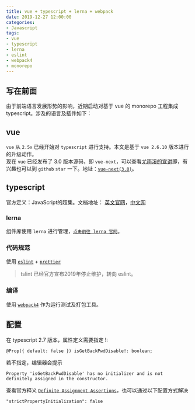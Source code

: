 ```yaml
---
title: vue + typescript + lerna + webpack
date: 2019-12-27 12:00:00
categories: 
- Javascript
tags:
- vue
- typescript
- lerna
- eslint
- webpack4
- monorepo
---
```


## 写在前面

由于前端语言发展形势的影响，近期启动对基于 vue 的 monorepo 工程集成 typescript。涉及的语言及插件如下：

## vue

`vue` 从 `2.5x` 已经开始对 `typescript` 进行支持。本文是基于 `vue 2.6.10` 版本进行的升级动作。<br/>
现在 `vue` 已经发布了 3.0 版本源码，即 `vue-next`，可以查看[尤雨溪的宣讲]()即，有兴趣也可以到 `github` `star` 一下。地址：[`vue-next(3.0)`](https://github.com/vuejs/vue-next)。

## typescript

官方定义：JavaScript的超集。文档地址：
[英文官网](http://www.typescriptlang.org/)，[中文网](https://www.tslang.cn/docs/home.html)

### lerna

组件库使用 `lerna` 进行管理，[`点击前往 lerna 官网`](https://github.com/lerna/lerna)。

### 代码规范

使用 [`eslint`](http://eslint.cn/docs/user-guide/configuring) + [`prettier`](https://prettier.io/docs/en/options.html)

> tslint 已经官方宣布2019年停止维护，转向 eslint。

### 编译

使用 [`webpack4`](https://www.webpackjs.com/concepts/) 作为运行测试及打包工具。

## 配置

在 typescript 2.7 版本，属性定义需要指定 !:
```
@Prop({ default: false }) isGetBackPwdDisable!: boolean;
```
若不指定，编辑器会提示
```
Property 'isGetBackPwdDisable' has no initializer and is not definitely assigned in the constructor.
```
查看官方释义 [`Definite Assignment Assertions`](http://www.typescriptlang.org/docs/handbook/release-notes/typescript-2-7.html#definite-assignment-assertions)，也可以通过以下配置方式解决
```
"strictPropertyInitialization": false
```
